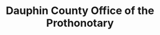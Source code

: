 ---
layout: repo
title: "Dauphin County Office of the Prothonotary"
id: 14149
permalink: repos/14149/
---